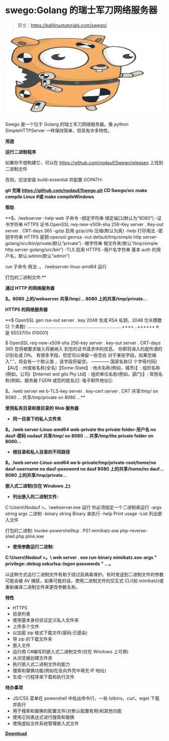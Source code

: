 # swego:Golang 的瑞士军刀网络服务器

> 原文：<https://kalilinuxtutorials.com/swego/>

[![Swego : Swiss Army Knife Webserver In Golang](img//8ca8c7048be5d0ffb92e00690a99c173.png "Swego : Swiss Army Knife Webserver In Golang")](https://1.bp.blogspot.com/-G-nw0xNT1aA/X-pKlaN3T4I/AAAAAAAAIOU/S4k4CwbdClg-BUPWXC6533bqTQFdc5vLwCLcBGAsYHQ/s728/Swego%25281%2529.png)

Swego 是一个位于 Golang 的瑞士军刀网络服务器。像 python SimpleHTTPServer 一样保持简单，但具有许多特性。

**用途**

**运行二进制程序**

如果你不想构建它，可以在 https://github.com/nodauf/Swego/releases 上找到二进制文件

否则，应该安装 build-essential 并配置 GOPATH:

**git 克隆 https://github.com/nodauf/Swego.git
CD Swego/src
make compile Linux #或 make compileWindows**

**帮助**

**$。/webserver -help
web 子命令
-绑定字符串
绑定端口(默认为“8080”)
-证书字符串
HTTPS 证书:OpenSSL req-new-x509-sha 256-Key server . Key-out server . CRT-days 365
-gzip
启用 gzip/zlib 压缩(默认为真)
-help
打印用法
-密钥字符串
HTTPS 密钥:openssl genrsa -out default/tmp/simple http server-golang/src/bin/private(默认“private”)
-根字符串
根文件夹(默认“/tmp/simple http server-golang/src/bin”)
-TLS
启用 HTTPS
-用户名字符串
基本 auth 的用户名，默认:admin(默认“admin”)

run 子命令
用法:
。 /webserver-linux-amd64 运行

打包的二进制文件:**

**通过 HTTP 的网络服务器**

**$。8080 上的/webserver
共享/tmp/…
8080 上的共享/tmp/private…**

**HTTPS 的网络服务器**

**$ OpenSSL gen rsa-out server . key 2048
生成 RSA 私钥，2048 位长模数(2 个素数)
…………………………………………………………………++++
..++++++
e 是 65537(0x 010001)

$ OpenSSL req-new-x509-sha 256-key server . key-out server . CRT-days 365
您将被要求输入将被纳入
到您的证书请求中的信息。
你即将进入的是所谓的识别名或 DN。
有很多字段，但您可以保留一些空白
对于某些字段，如果您输入“.”，将会有一个默认值
，该字段将留空。
————
国家名称(2 个字母代码)【AU】:
州或省名称(全名)【Some-State】:
地点名称(例如，城市)】:
组织名称(例如，公司)【Internet wid gits Pty Ltd】:
组织单位名称(例如，部门)】:
常用名称(例如，服务器 FQDN 或您的姓名)[]:
电子邮件地址[]:

$。/web server we b-TLS-key server . key-cert server . CRT
共享/tmp/ on 8080 …
共享/tmp/private on 8080 …**

**使用私有目录和根目录的 Web 服务器**

*   **同一目录下的私人文件夹**

**$。/web server-Linux-amd64 web-private the private folder-用户名 no dauf-密码 nodauf
共享/tmp/ on 8080 …
共享/tmp/the private folder on 8080…**

*   **根目录和私人目录的不同路径**

**$。/web server-Linux-amd64 we b-private/tmp/private-root/home/no dauf-username no dauf-password no dauf
8080 上的共享/home/no dauf…
8080 上的共享/tmp/private…**

**嵌入式二进制(仅在 Windows 上)**

*   **列出嵌入的二进制文件:**

C:\Users\Nodauf >。\webserver.exe 运行
你必须指定一个二进制来运行
-args string
args 二进制
-binary string
Binary 来执行
-help
Print usage
-List
列出嵌入文件

打包的二进制:
Invoke-powershelltcp . PS1
mimikatz.exe
php-reverse-shell.php
plink.exe

*   **使用参数运行二进制:**

**C:\Users\Nodauf >。\ web server . exe run-binary mimikatz.exe-args " privilege::debug sekurlsa::logon passwords "
…。**

以这种方式运行二进制文件有助于绕过反病毒保护。有时发送到二进制文件的参数可能会被 AV 捕获，如果可能的话，使用二进制文件的交互式 CLI(如 mimikatz)或重新编译二进制文件来更改参数名称。

**特性**

*   HTTPS
*   目录列表
*   使用基本身份验证定义私人文件夹
*   上传多个文件
*   以加密 zip 格式下载文件(密码:已感染)
*   带 zip 的下载文件夹
*   嵌入文件
*   运行用 C#编写的嵌入式二进制文件(仅在 Windows 上可用)
*   从浏览器创建文件夹
*   执行嵌入式二进制文件的能力
*   搜索和替换功能(例如在反向外壳中填充 IP 地址)
*   生成一行程序来下载和执行文件

**待办事项**

*   JS/CSS 菜单在 powershell 中给出命令行，一些 lolbins，curl，wget 下载并执行
*   用于搜索和替换的配置文件(对默认配置有用)和其他功能
*   使用正则表达式进行搜索和替换
*   使用虚拟文件系统管理嵌入式文件

[**Download**](https://github.com/nodauf/Swego)